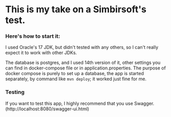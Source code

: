<h1>This is my take on a Simbirsoft's test.</h1>
<h3>Here's how to start it:</h3>
<p>I used Oracle's 17 JDK, but didn't tested with any others, so I can't really expect it to work with other JDKs.</p>
<p>The database is postgres, and I used 14th version of it, other settings you can find in docker-compose file or in application.properties. The purpose of docker compose is purely to set up a database, the app is started separately, by command like <code>mvn deploy</code>; it worked just fine for me.</p>
<h3>Testing</h3>
<p>If you want to test this app, I highly recommend that you use Swagger.(http://localhost:8080/swagger-ui.html)</p>
